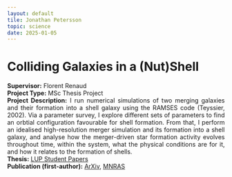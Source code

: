 ```yaml
---
layout: default
tile: Jonathan Petersson
topic: science
date: 2025-01-05
---
```


# Colliding Galaxies in a (Nut)Shell

<div style="text-align: justify;">
    <b>Supervisor:</b> Florent Renaud<br>
    <b>Project Type:</b> MSc Thesis Project<br>
    <b>Project Description:</b> I run numerical simulations of two merging galaxies and their formation into a shell galaxy using the RAMSES code (Teyssier, 2002). Via a parameter survey, I explore different sets of parameters to find an orbtial configuration favourable for shell formation. From that, I perform an idealised high-resolution merger simulation and its formation into a shell galaxy, and analyse how the merger-driven star formation activity evolves throughout time, within the system, what the physical conditions are for it, and how it relates to the formation of shells.<br>
    <b>Thesis:</b> <a class="link" href="http://lup.lub.lu.se/student-papers/record/9094760">LUP Student Papers</a><br>
	<b>Publication (first-author):</b> <a class="link" href="https://arxiv.org/abs/2210.16333">ArXiv</a>, <a class="link" href="https://academic.oup.com/mnras/article/518/3/3261/6783164">MNRAS</a><br>
    <div style="display: flex; justify-content: space-evenly;">
    <!-- <img src="images/plotsv3_KSStarburst_plot7_rho.png" alt="MScProjectImg1" width="100%" height="100%"> -->
    <!-- <img src="images/plotsv3_SFR.png" alt="MScProjectImg2" width="50%" height="100%">
    <img src="images/plotsv3_KSEvol.png" alt="MScProjectImg3" width="50%" height="100%"> -->
    </div>
</div>    

